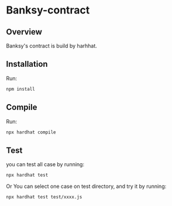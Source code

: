 # Banksy-contract

## Overview
Banksy's contract is build by harhhat.

## Installation
Run:
```bash
npm install
```

## Compile
Run:
```bash
npx hardhat compile
```

## Test
you can test all case by running:
```bash
npx hardhat test
```
Or You can select one case on test directory, and try it by running:
```bash
npx hardhat test test/xxxx.js
```